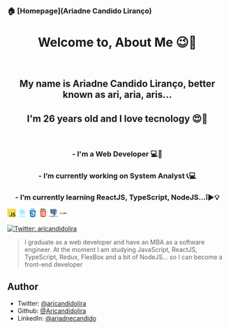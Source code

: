 ### 🏠 [Homepage](Ariadne Candido Liranço)

<h1 align="center">Welcome to, About Me 😉👋</h1>
<br>

<h2 align="center">My name is Ariadne Candido Liranço, better known as ari, aria, aris... </h2>
 <h2 align="center"> I'm 26 years old and I love tecnology 😍📌  </h2>
 <br>
<h3 align="center">-   I'm a Web Developer  💻💎  </h3>
<h3 align="center">-  I’m currently working on System Analyst 📞💻 </h3>
<h3 align="center">-  I’m currently learning ReactJS, TypeScript, NodeJS...❕▶️💡  </h3> 


<p align="left">
 <img src="https://raw.githubusercontent.com/devicons/devicon/master/icons/javascript/javascript-original.svg" alt="javascript" width="20" height="20"/>
<img src="https://raw.githubusercontent.com/devicons/devicon/master/icons/react/react-original-wordmark.svg" alt="react" width="20" height="20"/>
<img src="https://raw.githubusercontent.com/devicons/devicon/master/icons/css3/css3-plain-wordmark.svg" alt="css3"  width="20" height="20"/>
<img src="https://raw.githubusercontent.com/devicons/devicon/master/icons/html5/html5-original-wordmark.svg" alt="html5"  width="20" height="20"/>
<img src="https://raw.githubusercontent.com/devicons/devicon/master/icons/postgresql/postgresql-original-wordmark.svg" alt="postgresql" width="20" height="20"/>
<img src="https://raw.githubusercontent.com/devicons/devicon/master/icons/nodejs/nodejs-original-wordmark.svg" alt="nodejs" width="20" height="20"/></p><p align="center">
</p>

<p>
  <a href="https://twitter.com/aricandidolira" target="_blank">
    <img alt="Twitter: aricandidolira" src="https://img.shields.io/twitter/follow/aricandidolira.svg?style=social" />
  </a>
</p>

> I graduate as a web developer and have an MBA as a software engineer. At the moment I am studying JavaScript, ReactJS, TypeScript, Redux, FlexBox and a bit of NodeJS...  so I can become a front-end developer

## Author

* Twitter: [@aricandidolira](https://twitter.com/aricandidolira)
* Github: [@Aricandidolira](https://github.com/https:\/\/github.com\/Aricandidolira)
* LinkedIn: [@ariadnecandido](https://linkedin.com/in/https:\/\/www.linkedin.com\/in\/ariadnecandido\/)
